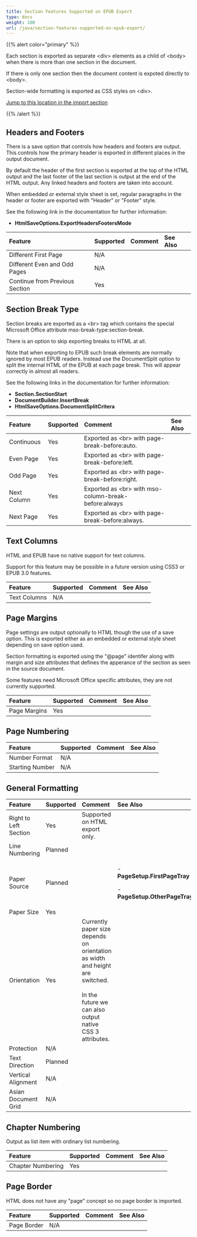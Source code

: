 ```yaml
---
title: Section Features Supported on EPUB Export
type: docs
weight: 100
url: /java/section-features-supported-on-epub-export/
---
```


{{% alert color="primary" %}} 

Each section is exported as separate &lt;div&gt; elements as a child of &lt;body&gt; when there is more than one section in the document. 

If there is only one section then the document content is expoted directly to &lt;body&gt;.

Section-wide formatting is exported as CSS styles on &lt;div&gt;.

[Jump to this location in the import section]()

{{% /alert %}} 

## **Headers and Footers**

There is a save option that controls how headers and footers are output. This controls how the primary header is exported in different places in the output document.

By default the header of the first section is exported at the top of the HTML output and the last footer of the last section is output at the end of the HTML output. Any linked headers and footers are taken into account.

When embedded or external style sheet is set, regular paragraphs in the header or footer are exported with "Header" or "Footer" style.

See the following link in the documentation for further information:

- **HtmlSaveOptions.ExportHeadersFootersMode**

|**Feature**|**Supported**|**Comment**|**See Also**|
| :- | :- | :- | :- |
|Different First Page |N/A | | |
|Different Even and Odd Pages |N/A | | |
|Continue from Previous Section |Yes | | |

## **Section Break Type**

Section breaks are exported as a &lt;br&gt; tag which contains the special Microsoft Office attribute mso-break-type:section-break.

There is an option to skip exporting breaks to HTML at all.

Note that when exporting to EPUB such break elements are normally ignored by most EPUB readers. Instead use the DocumentSplit option to split the internal HTML of the EPUB at each page break. This will appear correctly in almost all readers. 

See the following links in the documentation for further information:

- **Section.SectionStart**
- **DocumentBuilder.InsertBreak**
- **HtmlSaveOptions.DocumentSplitCritera**

|**Feature**|**Supported**|**Comment**|**See Also**|
| :- | :- | :- | :- |
|Continuous |Yes |Exported as &lt;br&gt; with page-break-before:auto. | |
|Even Page |Yes |Exported as &lt;br&gt; with page-break-before:left. | |
|Odd Page |Yes |Exported as &lt;br&gt; with page-break-before:right. | |
|Next Column |Yes |Exported as &lt;br&gt; with mso-column-break-before:always | |
|Next Page |Yes |Exported as &lt;br&gt; with page-break-before:always. | |

## **Text Columns**

HTML and EPUB have no native support for text columns.

Support for this feature may be possible in a future version using CSS3 or EPUB 3.0 features.

|**Feature**|**Supported**|**Comment**|**See Also**|
| :- | :- | :- | :- |
|Text Columns |N/A | | |

## **Page Margins**

Page settings are output optionally to HTML though the use of a save option. This is exported either as an embedded or external style sheet depending on save option used.

Section formatting is exported using the "@page" identifer along with margin and size attributes that defines the apperance of the section as seen in the source document.

Some features need Microsoft Office specific attributes, they are not currently supported.

|**Feature**|**Supported**|**Comment**|**See Also**|
| :- | :- | :- | :- |
|Page Margins |Yes | | |

## **Page Numbering**

|**Feature**|**Supported**|**Comment**|**See Also**|
| :- | :- | :- | :- |
|Number Format |N/A | | |
|Starting Number |N/A | | |

## **General Formatting**

|**Feature**|**Supported**|**Comment**|**See Also**|
| :- | :- | :- | :- |
|Right to Left Section |Yes |Supported on HTML export only. | |
|Line Numbering |Planned | | |
|Paper Source |Planned | |<p>- **PageSetup.FirstPageTray** </p><p>- **PageSetup.OtherPageTray**</p>|
|Paper Size |Yes | | |
|Orientation |Yes |Currently paper size depends on orientation as width and height are switched. <br><br>In the future we can also output native CSS 3 attributes. | |
|Protection |N/A | | |
|Text Direction |Planned | | |
|Vertical Alignment |N/A | | |
|Asian Document Grid |N/A | | |

## **Chapter Numbering**

Output as list item with ordinary list numbering.

|**Feature**|**Supported**|**Comment**|**See Also**|
| :- | :- | :- | :- |
|Chapter Numbering |Yes | | |

## **Page Border**

HTML does not have any "page" concept so no page border is imported.

|**Feature**|**Supported**|**Comment**|**See Also**|
| :- | :- | :- | :- |
|Page Border |N/A | | |

